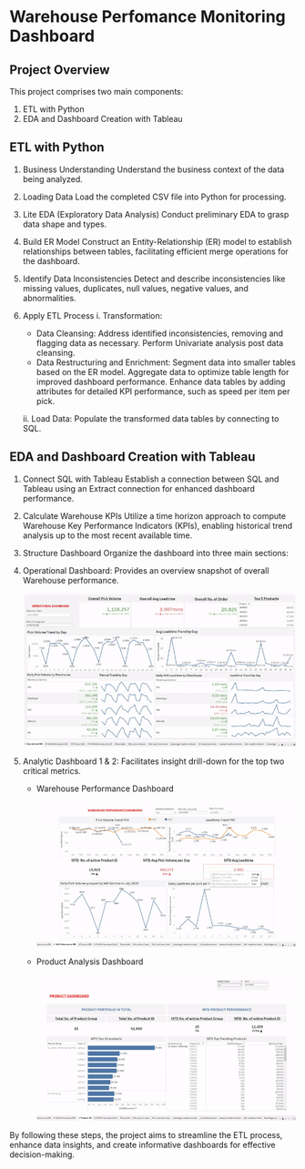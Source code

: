 # Warehouse Perfomance Monitoring Dashboard

## Project Overview

This project comprises two main components:
1. ETL with Python
2. EDA and Dashboard Creation with Tableau

## ETL with Python

1. Business Understanding
Understand the business context of the data being analyzed.

2. Loading Data
Load the completed CSV file into Python for processing.

3. Lite EDA (Exploratory Data Analysis)
Conduct preliminary EDA to grasp data shape and types.

4. Build ER Model
Construct an Entity-Relationship (ER) model to establish relationships between tables, facilitating efficient merge operations for the dashboard.

5. Identify Data Inconsistencies
Detect and describe inconsistencies like missing values, duplicates, null values, negative values, and abnormalities.

6. Apply ETL Process
i. Transformation:
	- Data Cleansing: Address identified inconsistencies, removing and flagging data as necessary. Perform Univariate analysis post data cleansing.
	- Data Restructuring and Enrichment: Segment data into smaller tables based on the ER model. Aggregate data to optimize table length for improved dashboard performance. Enhance data tables by adding attributes for detailed KPI performance, such as speed per item per pick.

	ii. Load Data:
Populate the transformed data tables by connecting to SQL.

## EDA and Dashboard Creation with Tableau

1. Connect SQL with Tableau
Establish a connection between SQL and Tableau using an Extract connection for enhanced dashboard performance.

2. Calculate Warehouse KPIs
Utilize a time horizon approach to compute Warehouse Key Performance Indicators (KPIs), enabling historical trend analysis up to the most recent available time.

3. Structure Dashboard
Organize the dashboard into three main sections:

1. Operational Dashboard: Provides an overview snapshot of overall Warehouse performance.

   ![Operational Dashboard](operational-dashboard.gif)

2. Analytic Dashboard 1 & 2: Facilitates insight drill-down for the top two critical metrics.
   - Warehouse Performance Dashboard

     ![Warehouse Performance Dashboard](warehouse-performance-dashboard.gif)

   - Product Analysis Dashboard

     ![Product Analysis Dashboard](product-analysis-dashboard.gif)

By following these steps, the project aims to streamline the ETL process, enhance data insights, and create informative dashboards for effective decision-making.
